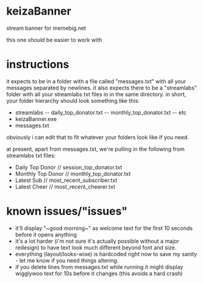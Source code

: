 # keizaBanner
stream banner for memebig.net

this one *should* be easier to work with

# instructions
it expects to be in a folder with a file called "messages.txt" with all your messages separated by newlines.
it also expects there to be a "streamlabs" folder with all your streamlabs txt files in in the same directory.
in short, your folder hierarchy should look something like this:

- streamlabs
  -- daily_top_donator.txt
  -- monthly_top_donator.txt
  -- etc
- keizaBanner.exe
- messages.txt

obviously i can edit that to fit whatever your folders look like if you need.

at present, apart from messages.txt, we're pulling in the following from streamlabs txt files:
- Daily Top Donor // session_top_donator.txt
- Monthly Top Donor // monthly_top_donator.txt
- Latest Sub // most_recent_subscriber.txt
- Latest Cheer // most_recent_cheerer.txt

# known issues/"issues"
- it'll display "~good morning~" as welcome text for the first 10 seconds before it opens anything
- it's a lot harder (i'm not sure it's actually possible without a major redesign) to have text look much different beyond font and size.
- everything (layout/looks-wise) is hardcoded right now to save my sanity - let me know if you need things altering.
- if you delete lines from messages.txt while running it might display wigglywoo text for 10s before it changes (this avoids a hard crash)
